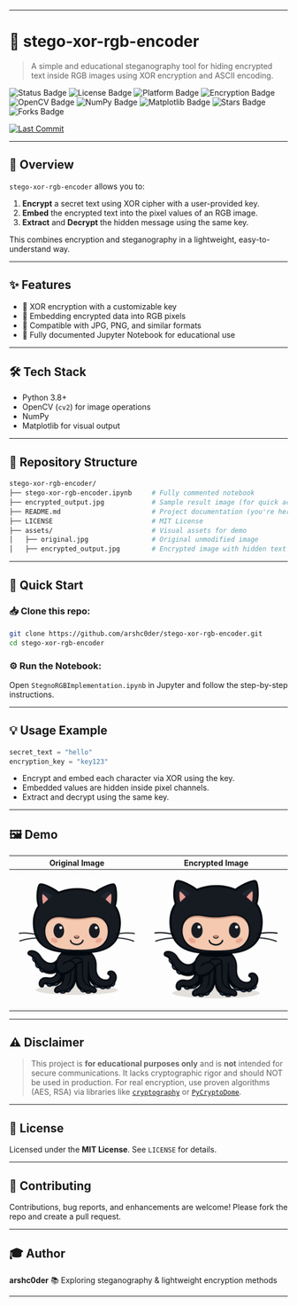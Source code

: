 
---
# 🔐 **stego-xor-rgb-encoder**

> A simple and educational steganography tool for hiding encrypted text inside RGB images using XOR encryption and ASCII encoding.

<p align="left">
  <img src="https://img.shields.io/badge/status-Beta-yellow.svg" alt="Status Badge"/>
  <img src="https://img.shields.io/github/license/arshc0der/stego-xor-rgb-encoder?color=green" alt="License Badge"/>
  <img src="https://img.shields.io/badge/platform-Python-%233776AB.svg" alt="Platform Badge"/>
  <img src="https://img.shields.io/badge/encryption-XOR-%2370D0A5.svg" alt="Encryption Badge"/>
  <img src="https://img.shields.io/badge/tech-OpenCV-%23F37626.svg" alt="OpenCV Badge"/>
  <img src="https://img.shields.io/badge/tech-NumPy-%23013243.svg" alt="NumPy Badge"/>
  <img src="https://img.shields.io/badge/tech-Matplotlib-%23E91E63.svg" alt="Matplotlib Badge"/>
  <img src="https://img.shields.io/github/stars/arshc0der/stego-xor-rgb-encoder?style=social" alt="Stars Badge"/>
  <img src="https://img.shields.io/github/forks/arshc0der/stego-xor-rgb-encoder?style=social" alt="Forks Badge"/>
</p>

[![Last Commit](https://img.shields.io/github/last-commit/arshc0der/stego-xor-rgb-encoder)](https://github.com/arshc0der/stego-xor-rgb-encoder/commits/main)


---

## 📌 Overview

`stego-xor-rgb-encoder` allows you to:

1. **Encrypt** a secret text using XOR cipher with a user-provided key.
2. **Embed** the encrypted text into the pixel values of an RGB image.
3. **Extract** and **Decrypt** the hidden message using the same key.

This combines encryption and steganography in a lightweight, easy-to-understand way.

---

## ✨ Features

- 🔐 XOR encryption with a customizable key  
- 🎨 Embedding encrypted data into RGB pixels  
- 🧩 Compatible with JPG, PNG, and similar formats  
- 📘 Fully documented Jupyter Notebook for educational use

---

## 🛠 Tech Stack

- Python 3.8+  
- OpenCV (`cv2`) for image operations  
- NumPy  
- Matplotlib for visual output

---

## 📂 Repository Structure

```bash
stego-xor-rgb-encoder/
├── stego-xor-rgb-encoder.ipynb     # Fully commented notebook
├── encrypted_output.jpg            # Sample result image (for quick access)
├── README.md                       # Project documentation (you're here)
├── LICENSE                         # MIT License
├── assets/                         # Visual assets for demo
│   ├── original.jpg                # Original unmodified image
│   ├── encrypted_output.jpg        # Encrypted image with hidden text
````

---

## 🚀 Quick Start

### 📥 Clone this repo:

```bash
git clone https://github.com/arshc0der/stego-xor-rgb-encoder.git
cd stego-xor-rgb-encoder
```

### ⚙️ Run the Notebook:

Open `StegnoRGBImplementation.ipynb` in Jupyter and follow the step-by-step instructions.

---

## 💡 Usage Example

```python
secret_text = "hello"
encryption_key = "key123"
```

* Encrypt and embed each character via XOR using the key.
* Embedded values are hidden inside pixel channels.
* Extract and decrypt using the same key.

---

## 🖼️ Demo

| Original Image | Encrypted Image |
|----------------|-----------------|
| ![Original](assets/original.png) | ![Encrypted](assets/encrypted_output.png) |

---

## ⚠️ Disclaimer

> This project is **for educational purposes only** and is **not** intended for secure communications.
> It lacks cryptographic rigor and should NOT be used in production.
> For real encryption, use proven algorithms (AES, RSA) via libraries like [`cryptography`](https://cryptography.io/) or [`PyCryptoDome`](https://www.pycryptodome.org/).

---

## 📜 License

Licensed under the **MIT License**. See `LICENSE` for details.

---

## 🙌 Contributing

Contributions, bug reports, and enhancements are welcome! Please fork the repo and create a pull request.

---

## 🎓 Author

**arshc0der**
📚 Exploring steganography & lightweight encryption methods

---
